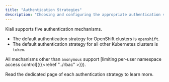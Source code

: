 ```yaml
---
title: "Authentication Strategies"
description: "Choosing and configuring the appropriate authentication strategy."
---
```


Kiali supports five authentication mechanisms.

* The default authentication strategy for OpenShift clusters is `openshift`.
* The default authentication strategy for all other Kubernetes clusters is `token`.

All mechanisms other than `anonymous` support [limiting per-user namespace access control]({{<relref "../rbac" >}}).

Read the dedicated page of each authentication strategy to learn more.
